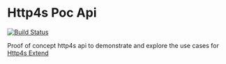 # Http4s Poc Api
[![Build Status](https://travis-ci.org/barambani/http4s-poc-api.svg?branch=master)](https://travis-ci.org/barambani/http4s-poc-api)

Proof of concept http4s api to demonstrate and explore the use cases for [Http4s Extend](https://github.com/barambani/http4s-extend)
